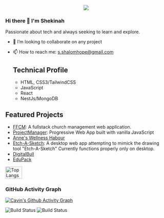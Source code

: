 <p align="center">
  <a href="https://github.com/DenverCoder1/readme-typing-svg"><img src="https://readme-typing-svg.herokuapp.com?lines=Hello World,+I'm+Shekinah;I+love+open-source.;I+love+Blender.;I+love+learning.;I+love+spreading+knowledge.;&center=true&width=500&height=50"></a>
</p>

### Hi there 👋 I'm Shekinah
Passionate about tech and always seeking to learn and explore.

- 👯 I’m looking to collaborate on any project
- 📫 How to reach me: s.shalomhope@gmail.com

  ## Technical Profile
  - HTML, CSS3/TailwindCSS
  - JavaScript
  - React
  - NestJs/MongoDB
 
## Featured Projects
- [FFCM](https://ffcm-front.vercel.app):
A fullstack church management web application.
- [ProjectManager](https://todo-projectsfix.netlify.app):
Progressive Web App built with vanilla JavaScript 
- [Anne's Wellness Habour](http://anneswellnesshabour.com/)
- [Etch-A-Sketch](https://etch-a-sketch-six-rouge.vercel.app/):
A desktop web app attempting to mimick the drawing tool "Etch-A-Sketch"
Currently functions properly only on desktop.
- [DigitalBull](https://digitalbull.vercel.app/)
- [EduPack](https://edupack-pih4wkosj-shekinah007.vercel.app)

<p style="display: flex; justify-content: space-between;" float="left">
  <img src="https://github-readme-stats.vercel.app/api/top-langs/?username=Kemerald25&theme=yeblu&limit=15&layout=compact" alt="Top Langs" style="width: 32%; height: auto;"/>


### GitHub Activity Graph

[![Cavin's Github Activity Graph](https://github-readme-activity-graph.vercel.app/graph?username=Shekinah007&bg_color=c8d4ff&color=0a0a9e&line=134e9e&point=003b40&area=true&hide_border=true)](https://github.com/Shekinah007/github-readme-activity-graph)

![Build Status](https://github.com/users/Shekinah007/achievements/pull-shark)
![Build Status](https://github.com/users/Shekinah007/achievements/yolo)

  
